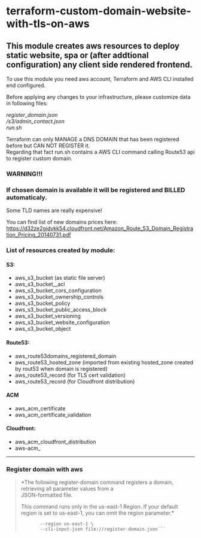 # terraform-custom-domain-website-with-tls-on-aws

## This module creates aws resources to deploy static website, spa or (after addtional  configuration) any client side rendered frontend.


To use this module you need aws account, Terraform and AWS CLI installed end configured.

Before applying any changes to your infrastructure, please customize data in following files:

*register_domain.json*<br>
*/s3/admin_contact.json*<br>
*run.sh*

Terraform can only MANAGE a DNS DOMAIN that has been registered before but CAN NOT REGISTER it.<br>
Regarding that fact run.sh contains a AWS CLI command calling Route53 api to register custom domain.<br>

### WARNING!!!

### If chosen domain is available it will be registered and BILLED automaticaly.

Some TLD names are really expensive!

You can find list of new domains prices here: <br>https://d32ze2gidvkk54.cloudfront.net/Amazon_Route_53_Domain_Registration_Pricing_20140731.pdf</p>


### List of resources created by module:

#### S3:
  - aws_s3_bucket          (as static file server)
  - aws_s3_bucket__acl
  - aws_s3_bucket_cors_configuration 
  - aws_s3_bucket_ownership_controls
  - aws_s3_bucket_policy
  - aws_s3_bucket_public_access_block
  - aws_s3_bucket_versioning
  - aws_s3_bucket_website_configuration
  - aws_s3_bucket_object
  
#### Route53:
  - aws_route53domains_registered_domain
  - aws_route53_hosted_zone (imported from existing hosted_zone created by rout53 when domain is registered)
  - aws_route53_record      (for TLS cert validation) 
  - aws_route53_record      (for Cloudfront distribution) 
   
#### ACM
  - aws_acm_certificate
  - aws_acm_certificate_validation

#### Cloudfront:
  - aws_acm_cloudfront_distribution
  - aws-acm_             

___

### Register domain with aws 

> *The following register-domain command registers a domain, retrieving all parameter values from a  
> JSON-formatted file.
>
> This command runs only in the us-east-1 Region. If your default region is set to us-east-1, you can omit 
> the region parameter.*
>
>  ```aws route53domains register-domain \
>         --region us-east-1 \
>         --cli-input-json file://register-domain.json```

